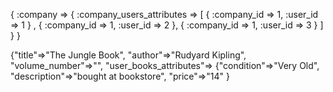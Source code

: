 { :company =>
    { :company_users_attributes =>
        [
          { :company_id => 1, :user_id => 1 } ,
          { :company_id => 1, :user_id => 2 },
          { :company_id => 1, :user_id => 3 }
        ]
    }
}

{"title"=>"The Jungle Book", "author"=>"Rudyard Kipling", "volume_number"=>"", "user_books_attributes"=>
 {"condition"=>"Very Old",
 "description"=>"bought at bookstore",
 "price"=>"14"
  }

